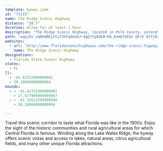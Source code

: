 ```yaml
---
template: byway.jade
id: "71115"
name: The Ridge Scenic Highway
distance: "38.7"
duration: Allow for at least 1 hour.
description: "The Ridge Scenic Highway, located in Polk County, extends 38.7 miles along the Lake Wales Ridge, from its intersection with US 27 south of Frostproof to its intersection with US 17/92 in Haines City."
path: "wqpjDx`eqNbmBKjCGjCShFqAbUmJ~Ag@|FgAdEW~kB_Anm@?bEGn`@ErE`@lFjBzA^xAR|B@z\\gA|E[vJkAfH_@dtAQ?o_@NwDl@mClAqC~LkOfByAbC}AdKoE~FyC`CsBnA{AxA_Dd@wA`Oqn@bAwBrB{B~A_AlCw@jBMnEA`|@?l{Be@ruBKvTM`N?rb@^`BNtBn@dB`AxAtAtA|BfF`NzAxBjAx@xAd@nAHz@Aba@wDrJmA|GgA~E_AxHoBt_@kLdj@uQzEuBtDmC~NoNpBqA`E{AvBY`CIl]AdDeAfBr@lSsGpBg@tE_BhCuApBsArBiBfLeNx@i@nvB?vUApCMtBo@fAg@lB{At@_Ax@_B|Nw\\dAmB~BaChAo@dBm@pDY|\\?nIMhXmC`GWfi@KnCSbD_BtAaBx@yAX_AP_ANgB?w\\k@ovB?}r@JmC^eDf@gC|A}EzB{DvCgDfFsDfg@_\\fAk@zA_@fAG`A@`Cf@|@d@r@j@dLzMpBlBpA`AlBbAbFfBdEl@~BDpJBve@WbBP~@^pA`Al@x@j@pAXrAHxAApQHvB\\hBp@hBd@t@tBpBnCfAjBPl\\W`cCMjEQpHsAfDYfC?tJr@lDKlBUfMkCrC{@tBuA|GoGdCsAdBg@bC]|AEp[AfBQjAYrBgAhBeBr@kAjCgG|AsBxAgArAg@rA]pAKnoAOfOFjFKhaAS~BRpEpAnBLn|BQdy@SfEHrB^xCtAlFxE|BxCrA`D|Rzr@hAnCbAbBj@l@`CjBnBz@j|@zU~BfAjBdBxOvT`@x@`DlC"
websites: 
  - url: "http://www.floridascenichighways.com/the-ridge-scenic-higway/"
    name: The Ridge Scenic Highway
designations: 
  - Florida State Scenic Highway
states: 
  - FL
ll: 
  - -81.62332900000001
  - 28.10668000000004
bounds: 
  - - -81.62332900000001
    - 27.677909999999997
  - - -81.52612299999998
    - 28.10668000000004

---
```


Travel this scenic corridor to taste what Florida was like in the 1900s. Enjoy the sight of the historic communities and rural agricultural areas for which Central Florida is famous. Winding along the Lake Wales Ridge, the byway offers scenic vistas and access to lakes, natural areas, citrus agricultural fields, and many other unique Florida attractions.